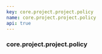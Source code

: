 ```yaml
---
key: core.project.project.policy
name: core.project.project.policy
api: true
---
```


### core.project.project.policy
